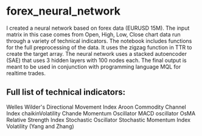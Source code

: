 # forex_neural_network

I created a neural network based on forex data (EURUSD 15M). The input matrix in this case comes from Open, High, Low, Close chart data run through a variety of technical indicators. The notebook includes functions for the full preprocessing of the data. It uses the zigzag function in TTR to create the target array. The neural network uses a stacked autoencoder (SAE) that uses 3 hidden layers with 100 nodes each. The final output is meant to be used in conjunction with programming language MQL for realtime trades.

## Full list of technical indicators:
Welles Wilder's Directional Movement Index 
Aroon
Commodity Channel Index
chaikinVolatility 
Chande Momentum Oscillator
MACD oscillator
OsMA
Relative Strength Index
Stochastic Oscillator
Stochastic Momentum Index
Volatility (Yang and Zhang)
